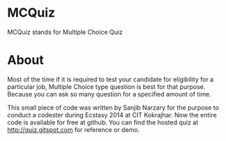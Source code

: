 MCQuiz
=====
MCQuiz stands for Multiple Choice Quiz

About
=====

Most of the time if it is required to test your candidate for eligibility for a particular job, Multiple Choice type question is best for that purpose. Because you can ask so many question for a specified amount of time.

This small piece of code was written by Sanjib Narzary for the purpose to conduct a codester during Ecstasy 2014 at CIT Kokrajhar. Now the entire code is available for free at github. You can find the hosted quiz at http://quiz.gitspot.com for reference or demo.

